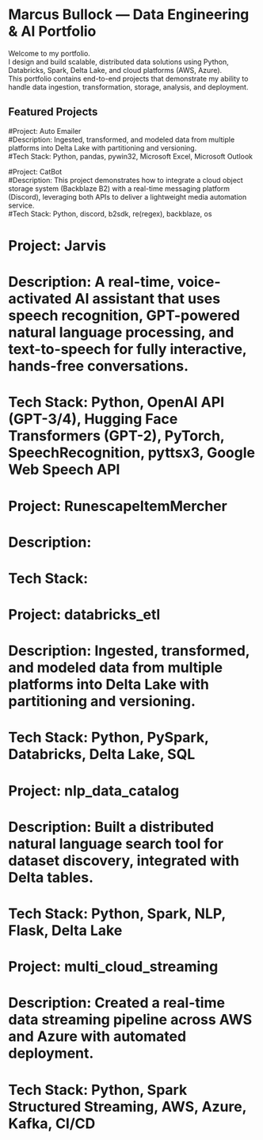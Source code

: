 # Marcus Bullock — Data Engineering & AI Portfolio

Welcome to my portfolio.  
I design and build scalable, distributed data solutions using Python, Databricks, Spark, Delta Lake, and cloud platforms (AWS, Azure).  
This portfolio contains end-to-end projects that demonstrate my ability to handle data ingestion, transformation, storage, analysis, and deployment.

## Featured Projects

#Project: Auto Emailer  
#Description: Ingested, transformed, and modeled data from multiple platforms into Delta Lake with partitioning and versioning.  
#Tech Stack: Python, pandas, pywin32, Microsoft Excel, Microsoft Outlook  

#Project: CatBot  
#Description: This project demonstrates how to integrate a cloud object storage system (Backblaze B2) with a real-time messaging platform (Discord), leveraging both APIs to deliver a lightweight media automation service.  
#Tech Stack: Python, discord, b2sdk, re(regex), backblaze, os  

# Project: Jarvis  
# Description: A real-time, voice-activated AI assistant that uses speech recognition, GPT-powered natural language processing, and text-to-speech for fully interactive, hands-free conversations.  
# Tech Stack: Python, OpenAI API (GPT-3/4), Hugging Face Transformers (GPT-2), PyTorch, SpeechRecognition, pyttsx3, Google Web Speech API  

# Project: RunescapeItemMercher  
# Description:   
# Tech Stack:   

# Project: databricks_etl  
# Description: Ingested, transformed, and modeled data from multiple platforms into Delta Lake with partitioning and versioning.  
# Tech Stack: Python, PySpark, Databricks, Delta Lake, SQL  

# Project: nlp_data_catalog  
# Description: Built a distributed natural language search tool for dataset discovery, integrated with Delta tables.  
# Tech Stack: Python, Spark, NLP, Flask, Delta Lake  

# Project: multi_cloud_streaming  
# Description: Created a real-time data streaming pipeline across AWS and Azure with automated deployment.  
# Tech Stack: Python, Spark Structured Streaming, AWS, Azure, Kafka, CI/CD  
